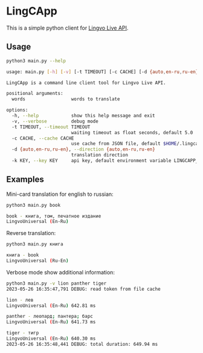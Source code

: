 # LingCApp

This is a simple python client for [Lingvo Live API](https://www.lingvolive.com/). 

## Usage

```sh
python3 main.py --help

usage: main.py [-h] [-v] [-t TIMEOUT] [-c CACHE] [-d {auto,en-ru,ru-en}] [-k KEY] words [words ...]

LingCApp is a command line client tool for Lingvo Live API.

positional arguments:
  words                 words to translate

options:
  -h, --help            show this help message and exit
  -v, --verbose         debug mode
  -t TIMEOUT, --timeout TIMEOUT
                        waiting timeout as float seconds, default 5.0
  -c CACHE, --cache CACHE
                        use cache from JSON file, default $HOME/.lingcapp.json
  -d {auto,en-ru,ru-en}, --direction {auto,en-ru,ru-en}
                        translation direction
  -k KEY, --key KEY     api key, default environment variable LINGCAPP_API_KEY
```

## Examples

Mini-card translation for english to russian:

```sh
python3 main.py book

book - книга, том, печатное издание
LingvoUniversal (En-Ru)
```

Reverse translation:

```sh
python3 main.py книга

книга - book
LingvoUniversal (Ru-En)
```

Verbose mode show additional information:

```sh
python3 main.py -v lion panther tiger
2023-05-26 16:35:47,791 DEBUG: read token from file cache

lion - лев
LingvoUniversal (En-Ru) 642.81 ms

panther - леопард; пантера; барс
LingvoUniversal (En-Ru) 641.73 ms

tiger - тигр
LingvoUniversal (En-Ru) 640.30 ms
2023-05-26 16:35:48,441 DEBUG: total duration: 649.94 ms
```

